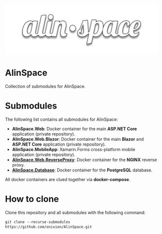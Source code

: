 ![Thumbnail](./assets/thumbnail.png)

# AlinSpace

Collection of submodules for AlinSpace.

# Submodules

The following list contains all submodules for AlinSpace:

- **AlinSpace.Web**: Docker container for the main **ASP.NET Core** application (private repository).
- **AlinSpace.Web.Blazor**: Docker container for the main **Blazor** and **ASP.NET Core** application (private repository).
- **AlinSpace.MobileApp**: Xamarin.Forms cross-platform mobile application (private repository).
- [**AlinSpace.Web.ReverseProxy**](https://github.com/onixion/AlinSpace.Web.ReverseProxy): Docker container for the **NGINX** reverse proxy.
- [**AlinSpace.Database**](https://github.com/onixion/AlinSpace.Database): Docker container for the **PostgreSQL** database.

All docker containers are clued together via **docker-compose**.

# How to clone

Clone this repository and all submodules with the following command:

```
git clone --recurse-submodules https://github.com/onixion/AlinSpace.git
```
